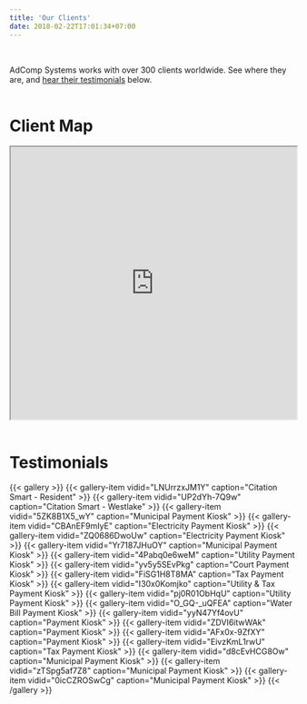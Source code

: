 ```yaml
---
title: 'Our Clients'
date: 2018-02-22T17:01:34+07:00
---
```

<br>

<style>
iframe {
        max-width: 100% !important;
    }
</style>

AdComp Systems works with over 300 clients worldwide. See where they are, and <a href="#testimonials">hear their testimonials</a> below.
<br><br>
<h1>Client Map</h1>


<iframe src="https://www.google.com/maps/d/embed?mid=1xBZHf9lTIakqyJF19SbAZ9KfN0A&ehbc=2E312F" loading="lazy" width="100%" height="480"></iframe>
<br><br>

<a name="testimonials" style="all: unset;"><h1>Testimonials</h1></a>
{{< gallery >}}
    {{< gallery-item vidid="LNUrrzxJM1Y" caption="Citation Smart - Resident" >}}
    {{< gallery-item vidid="UP2dYh-7Q9w" caption="Citation Smart - Westlake" >}}
    {{< gallery-item vidid="5ZK8B1X5_wY" caption="Municipal Payment Kiosk" >}}
    {{< gallery-item vidid="CBAnEF9mIyE" caption="Electricity Payment Kiosk" >}}
    {{< gallery-item vidid="ZQ0686DwoUw" caption="Electricity Payment Kiosk" >}}
    {{< gallery-item vidid="Yr7187JHuOY" caption="Municipal Payment Kiosk" >}}
    {{< gallery-item vidid="4Pabq0e6weM" caption="Utility Payment Kiosk" >}}
    {{< gallery-item vidid="yv5y5SEvPkg" caption="Court Payment Kiosk" >}}
    {{< gallery-item vidid="FiSG1H8T8MA" caption="Tax Payment Kiosk" >}}
    {{< gallery-item vidid="I30x0Komjko" caption="Utility & Tax Payment Kiosk" >}}
    {{< gallery-item vidid="pj0R01ObHqU" caption="Utility Payment Kiosk" >}}
    {{< gallery-item vidid="O_GQ-_uQFEA" caption="Water Bill Payment Kiosk" >}}
    {{< gallery-item vidid="yyN47Yf4ovU" caption="Payment Kiosk" >}}
    {{< gallery-item vidid="ZDVI6itwWAk" caption="Payment Kiosk" >}}
    {{< gallery-item vidid="AFx0x-9ZfXY" caption="Payment Kiosk" >}}
    {{< gallery-item vidid="EivzKmL1rwU" caption="Tax Payment Kiosk" >}}
    {{< gallery-item vidid="d8cEvHCG8Ow" caption="Municipal Payment Kiosk" >}}
    {{< gallery-item vidid="zTSpg5af7Z8" caption="Municipal Payment Kiosk" >}}
    {{< gallery-item vidid="0icCZROSwCg" caption="Municipal Payment Kiosk" >}}
    <!-- {{< gallery-item vidid="BLANK" caption="CAPTION" >}}
    {{< gallery-item vidid="BLANK" caption="CAPTION" >}}
    {{< gallery-item vidid="BLANK" caption="CAPTION" >}} -->
{{< /gallery >}}